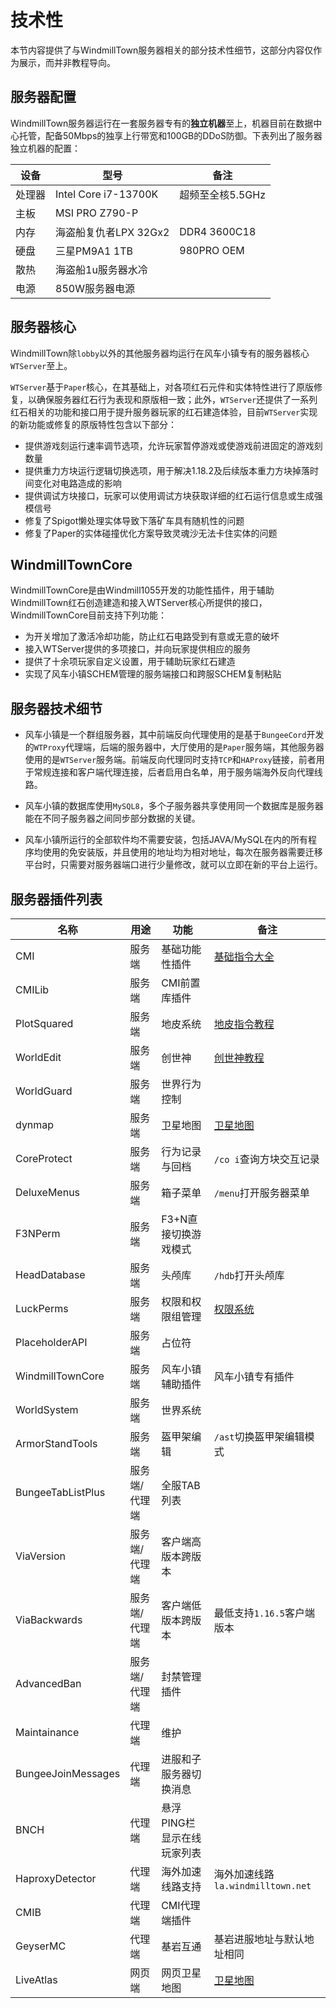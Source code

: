 # 技术性

本节内容提供了与WindmillTown服务器相关的部分技术性细节，这部分内容仅作为展示，而并非教程导向。

## 服务器配置

WindmillTown服务器运行在一套服务器专有的**独立机器**至上，机器目前在数据中心托管，配备50Mbps的独享上行带宽和100GB的DDoS防御。下表列出了服务器独立机器的配置：

|设备   |型号   |备注   |
| ------------ | ------------ | ------------ |
|处理器     |Intel Core i7-13700K   |超频至全核5.5GHz   |
|主板       |MSI PRO Z790-P   |   |
|内存       |海盗船复仇者LPX 32Gx2   |DDR4 3600C18  |
|硬盘       |三星PM9A1 1TB   |980PRO OEM   |
|散热       |海盗船1u服务器水冷   |   |
|电源       |850W服务器电源   |   |

## 服务器核心

WindmillTown除`lobby`以外的其他服务器均运行在风车小镇专有的服务器核心`WTServer`至上。

`WTServer`基于`Paper`核心，在其基础上，对各项红石元件和实体特性进行了原版修复，以确保服务器红石行为表现和原版相一致；此外，`WTServer`还提供了一系列红石相关的功能和接口用于提升服务器玩家的红石建造体验，目前`WTServer`实现的新功能或修复的原版特性包含以下部分：

* 提供游戏刻运行速率调节选项，允许玩家暂停游戏或使游戏前进固定的游戏刻数量
* 提供重力方块运行逻辑切换选项，用于解决1.18.2及后续版本重力方块掉落时间变化对电路造成的影响
* 提供调试方块接口，玩家可以使用调试方块获取详细的红石运行信息或生成强模信号
* 修复了Spigot懒处理实体导致下落矿车具有随机性的问题
* 修复了Paper的实体碰撞优化方案导致灵魂沙无法卡住实体的问题

## WindmillTownCore

WindmillTownCore是由Windmill1055开发的功能性插件，用于辅助WindmillTown红石创造建造和接入WTServer核心所提供的接口，WindmillTownCore目前支持下列功能：

* 为开关增加了激活冷却功能，防止红石电路受到有意或无意的破坏
* 接入WTServer提供的多项接口，并向玩家提供相应的服务
* 提供了十余项玩家自定义设置，用于辅助玩家红石建造
* 实现了风车小镇SCHEM管理的服务端接口和跨服SCHEM复制粘贴

## 服务器技术细节

* 风车小镇是一个群组服务器，其中前端反向代理使用的是基于`BungeeCord`开发的`WTProxy`代理端，后端的服务器中，大厅使用的是`Paper`服务端，其他服务器使用的是`WTServer`服务端。前端反向代理同时支持`TCP`和`HAProxy`链接，前者用于常规连接和客户端代理连接，后者启用白名单，用于服务端海外反向代理线路。

* 风车小镇的数据库使用`MySQL8`，多个子服务器共享使用同一个数据库是服务器能在不同子服务器之间同步部分数据的关键。

* 风车小镇所运行的全部软件均不需要安装，包括JAVA/MySQL在内的所有程序均使用的免安装版，并且使用的地址均为相对地址，每次在服务器需要迁移平台时，只需要对服务器端口进行少量修改，就可以立即在新的平台上运行。

## 服务器插件列表

|名称   |用途   |功能   |备注 |
| ------------ | ------------ | ------------ | ------------ |
|CMI                 |服务端       |基础功能性插件                   |[基础指令大全]()                    |
|CMILib              |服务端           |CMI前置库插件                |                    |
|PlotSquared         |服务端            |地皮系统                   |[地皮指令教程]()                    |
|WorldEdit           |服务端            |创世神                     |[创世神教程]()                    |
|WorldGuard          |服务端           |世界行为控制                |                    |
|dynmap             |服务端          |卫星地图                      |[卫星地图](https://map.windmilltown.net/)                    |
|CoreProtect         |服务端          |行为记录与回档               |`/co i`查询方块交互记录                    |
|DeluxeMenus        |服务端           |箱子菜单                    |`/menu`打开服务器菜单                    |
|F3NPerm             |服务端           |F3+N直接切换游戏模式        |                    |
|HeadDatabase        |服务端           |头颅库                      |`/hdb`打开头颅库                    |
|LuckPerms           |服务端           |权限和权限组管理            |[权限系统](/info/perms)                    |
|PlaceholderAPI      |服务端           |占位符                     |                    |
|WindmillTownCore   |服务端         |风车小镇辅助插件               |风车小镇专有插件                    |
|WorldSystem         |服务端          |世界系统                    |                    |
|ArmorStandTools     |服务端           |盔甲架编辑                 |`/ast`切换盔甲架编辑模式                    |
|BungeeTabListPlus   |服务端/代理端 |全服TAB列表                   |                    |
|ViaVersion       |服务端/代理端    |客户端高版本跨版本             |                    |
|ViaBackwards       |服务端/代理端    |客户端低版本跨版本           |最低支持`1.16.5`客户端版本                    |
|AdvancedBan     |服务端/代理端   |封禁管理插件                     |                    |
|Maintainance       |代理端        |维护                          |                    |
|BungeeJoinMessages  |代理端        |进服和子服务器切换消息                     |                    |
|BNCH             |代理端        |悬浮PING栏显示在线玩家列表       |                    |
|HaproxyDetector    |代理端        |海外加速线路支持               |海外加速线路`la.windmilltown.net`                    |
|CMIB             |代理端        |CMI代理端插件                   |                    |
|GeyserMC         |代理端         |基岩互通                       |基岩进服地址与默认地址相同                                             |
|LiveAtlas        |网页端        |网页卫星地图                    |[卫星地图](https://map.windmilltown.net/)                    |